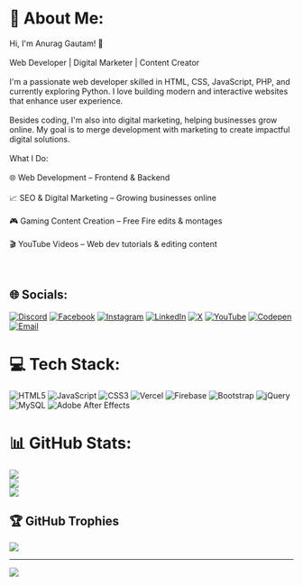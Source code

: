 # 💫 About Me:
Hi, I'm Anurag Gautam! 🚀<br><br>Web Developer | Digital Marketer | Content Creator<br><br>I'm a passionate web developer skilled in HTML, CSS, JavaScript, PHP, and currently exploring Python. I love building modern and interactive websites that enhance user experience.<br><br>Besides coding, I'm also into digital marketing, helping businesses grow online. My goal is to merge development with marketing to create impactful digital solutions.<br><br>What I Do:<br><br>🌐 Web Development – Frontend & Backend<br><br>📈 SEO & Digital Marketing – Growing businesses online<br><br>🎮 Gaming Content Creation – Free Fire edits & montages<br><br>🎬 YouTube Videos – Web dev tutorials & editing content<br><br><br>

## 🌐 Socials:
[![Discord](https://img.shields.io/badge/Discord-%237289DA.svg?style=for-the-badge&logo=discord&logoColor=white&borderRadius=50)](https://discord.gg/anuxagfr) 
[![Facebook](https://img.shields.io/badge/Facebook-%231877F2.svg?style=for-the-badge&logo=Facebook&logoColor=white&borderRadius=50)](https://facebook.com/anuxagfr) 
[![Instagram](https://img.shields.io/badge/Instagram-%23E4405F.svg?style=for-the-badge&logo=Instagram&logoColor=white&borderRadius=50)](https://instagram.com/anuxagfr) 
[![LinkedIn](https://img.shields.io/badge/LinkedIn-%230077B5.svg?style=for-the-badge&logo=linkedin&logoColor=white&borderRadius=50)](https://linkedin.com/in/anuxagfr) 
[![X](https://img.shields.io/badge/X-black.svg?style=for-the-badge&logo=X&logoColor=white&borderRadius=50)](https://x.com/anuxagfr) 
[![YouTube](https://img.shields.io/badge/YouTube-%23FF0000.svg?style=for-the-badge&logo=YouTube&logoColor=white&borderRadius=50)](https://youtube.com/@webcode.x) 
[![Codepen](https://img.shields.io/badge/Codepen-000000?style=for-the-badge&logo=codepen&logoColor=white&borderRadius=50)](https://codepen.io/anuxagfr) 
[![Email](https://img.shields.io/badge/Email-D14836?style=for-the-badge&logo=gmail&logoColor=white&borderRadius=50)](mailto:anuraggautam4570@gmail.com)

# 💻 Tech Stack:
![HTML5](https://img.shields.io/badge/html5-%23E34F26.svg?style=flat&logo=html5&logoColor=white) ![JavaScript](https://img.shields.io/badge/javascript-%23323330.svg?style=flat&logo=javascript&logoColor=%23F7DF1E) ![CSS3](https://img.shields.io/badge/css3-%231572B6.svg?style=flat&logo=css3&logoColor=white) ![Vercel](https://img.shields.io/badge/vercel-%23000000.svg?style=flat&logo=vercel&logoColor=white) ![Firebase](https://img.shields.io/badge/firebase-%23039BE5.svg?style=flat&logo=firebase) ![Bootstrap](https://img.shields.io/badge/bootstrap-%238511FA.svg?style=flat&logo=bootstrap&logoColor=white) ![jQuery](https://img.shields.io/badge/jquery-%230769AD.svg?style=flat&logo=jquery&logoColor=white) ![MySQL](https://img.shields.io/badge/mysql-4479A1.svg?style=flat&logo=mysql&logoColor=white) ![Adobe After Effects](https://img.shields.io/badge/Adobe%20After%20Effects-9999FF.svg?style=flat&logo=Adobe%20After%20Effects&logoColor=white)
# 📊 GitHub Stats:
![](https://github-readme-stats.vercel.app/api?username=anuxagfr&theme=dark&hide_border=false&include_all_commits=false&count_private=false)<br/>
![](https://github-readme-streak-stats.herokuapp.com/?user=anuxagfr&theme=dark&hide_border=false)<br/>
![](https://github-readme-stats.vercel.app/api/top-langs/?username=anuxagfr&theme=dark&hide_border=false&include_all_commits=false&count_private=false&layout=compact)

## 🏆 GitHub Trophies
![](https://github-profile-trophy.vercel.app/?username=anuxagfr&theme=radical&no-frame=false&no-bg=true&margin-w=4)

---
[![](https://visitcount.itsvg.in/api?id=anuxagfr&icon=0&color=0)](https://visitcount.itsvg.in)

<!-- Proudly created with GPRM ( https://gprm.itsvg.in ) -->
